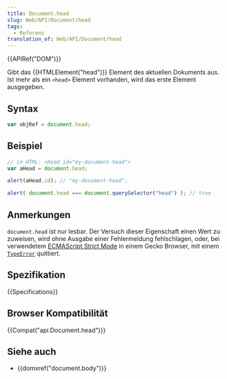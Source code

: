 ```yaml
---
title: Document.head
slug: Web/API/Document/head
tags:
  - Referenz
translation_of: Web/API/Document/head
---
```

{{APIRef("DOM")}}

Gibt das {{HTMLElement("head")}} Element des aktuellen Dokuments aus. Ist mehr als ein `<head>` Element vorhanden, wird das erste Element ausgegeben.

## Syntax

```js
var objRef = document.head;
```

## Beispiel

```js
// in HTML: <head id="my-document-head">
var aHead = document.head;

alert(aHead.id); // "my-document-head";

alert( document.head === document.querySelector("head") ); // true
```

## Anmerkungen

`document.head` ist nur lesbar. Der Versuch dieser Eigenschaft einen Wert zu zuweisen, wird ohne Ausgabe einer Fehlermeldung fehlschlagen, oder, bei verwendetem
[ECMAScript Strict Mode](/de/docs/Web/JavaScript/Reference/Functions_and_function_scope/Strict_mode) in einem Gecko Browser, mit einem [`TypeError`](/en-US/docs/Web/JavaScript/Reference/Global_Objects/TypeError) quittiert.

## Spezifikation

{{Specifications}}

## Browser Kompatibilität

{{Compat("api.Document.head")}}

## Siehe auch

- {{domxref("document.body")}}
